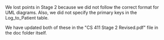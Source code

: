 We lost points in Stage 2 because we did not follow the correct format for UML diagrams. Also, we did not specify the primary keys in the Log_to_Patient table.

We have updated both of these in the "CS 411 Stage 2 Revised.pdf" file in the doc folder itself.
